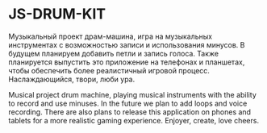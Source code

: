 # JS-DRUM-KIT

Музыкальный проект драм-машина, игра на музыкальных инструментах с возможностью записи и использования минусов. В будущем планируем добавить петли и запись голоса. Также планируется выпустить это приложение на телефонах и планшетах, чтобы обеспечить более реалистичный игровой процесс. Наслаждающийся, твори, люби ура.

Musical project drum machine, playing musical instruments with the ability to record and use minuses. In the future we plan to add loops and voice recording. There are also plans to release this application on phones and tablets for a more realistic gaming experience. Enjoyer, create, love cheers.

